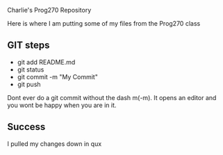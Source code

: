 Charlie's Prog270 Repository

Here is where I am putting some of my files from the Prog270 class


## GIT steps

- git add README.md
-  git status
- git commit -m "My Commit"
- git push

Dont ever do a git commit without the dash m(-m). It opens an editor and you wont be happy when you are in it.

## Success

I pulled my changes down in qux
